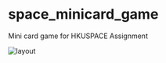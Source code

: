 # space_minicard_game
Mini card game for HKUSPACE Assignment

![layout](https://user-images.githubusercontent.com/20796385/132431095-c4f1fdce-c337-4975-9000-cdf579beb17d.jpeg)

